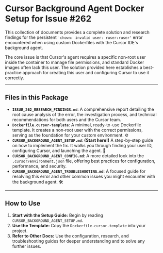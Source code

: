 # Cursor Background Agent Docker Setup for Issue #262

This collection of documents provides a complete solution and research findings for the persistent `'chown: invalid user: ruser:ruser'` error encountered when using custom Dockerfiles with the Cursor IDE's background agent.

The core issue is that Cursor's agent requires a specific non-root user inside the container to manage file permissions, and standard Docker images often lack this user. The solution provided here establishes a best-practice approach for creating this user and configuring Cursor to use it correctly.

---

## Files in this Package

* **`ISSUE_262_RESEARCH_FINDINGS.md`**: A comprehensive report detailing the root cause analysis of the error, the investigation process, and technical recommendations for both users and the Cursor team.
* **`Dockerfile.cursor-template`**: A minimal, ready-to-use Dockerfile template. It creates a non-root user with the correct permissions, serving as the foundation for your custom environment. ⚙️
* **`CURSOR_BACKGROUND_AGENT_SETUP.md`**: **(Start here!)** A step-by-step guide on how to implement the fix. It walks you through finding your user ID, configuring Cursor, and launching the agent. 🚀
* **`CURSOR_BACKGROUND_AGENT_CONFIG.md`**: A more detailed look into the `.cursor/environment.json` file, offering best practices for configuration, performance, and security.
* **`CURSOR_BACKGROUND_AGENT_TROUBLESHOOTING.md`**: A focused guide for resolving this error and other common issues you might encounter with the background agent. 🛠️

---

## How to Use

1.  **Start with the Setup Guide:** Begin by reading `CURSOR_BACKGROUND_AGENT_SETUP.md`.
2.  **Use the Template:** Copy the `Dockerfile.cursor-template` into your project.
3.  **Refer to Other Docs:** Use the configuration, research, and troubleshooting guides for deeper understanding and to solve any further issues.
